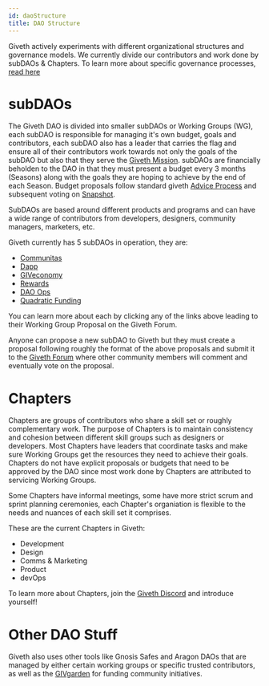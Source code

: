 ```yaml
---
id: daoStructure
title: DAO Structure
---
```

Giveth actively experiments with different organizational structures and governance models. We currently divide our contributors and work done by subDAOs & Chapters. To learn more about specific governance processes, [read here](./governanceProcess.md)

# subDAOs
The Giveth DAO is divided into smaller subDAOs or Working Groups (WG), each subDAO is responsible for managing it's own budget, goals and contributors, each subDAO also has a leader that carries the flag and ensure all of their contributors work towards not only the goals of the subDAO but also that they serve the [Giveth Mission](./whatisgiveth.md#our-mission). subDAOs are financially beholden to the DAO in that they must present a budget every 3 months (Seasons) along with the goals they are hoping to achieve by the end of each Season. Budget proposals follow standard giveth [Advice Process](./adviceProcess.md) and subsequent voting on [Snapshot](./governanceProcess.md#snapshot-voting).

SubDAOs are based around different products and programs and can have a wide range of contributors from developers, designers, community managers, marketers, etc. 

Giveth currently has 5 subDAOs in operation, they are:

- [Communitas](https://forum.giveth.io/t/communitas-working-group-proposal/1107)
- [Dapp](https://forum.giveth.io/t/dapp-working-group-proposal/1146)
- [GIVeconomy](https://forum.giveth.io/t/giveconomy-working-group-proposal/1121)
- [Rewards](https://forum.giveth.io/t/rewards-working-group-proposal/1116)
- [DAO Ops](https://forum.giveth.io/t/dao-ops-working-group-proposal/1115)
- [Quadratic Funding](https://forum.giveth.io/t/quadratic-funding-qf-working-group-proposal/1120)

You can learn more about each by clicking any of the links above leading to their Working Group Proposal on the Giveth Forum.

Anyone can propose a new subDAO to Giveth but they must create a proposal following roughly the format of the above proposals and submit it to the [Giveth Forum](https://forum.giveth.io/c/wgp/17) where other community members will comment and eventually vote on the proposal.

# Chapters

Chapters are groups of contributors who share a skill set or roughly complementary work. The purpose of Chapters is to maintain consistency and cohesion between different skill groups such as designers or developers. Most Chapters have leaders that coordinate tasks and make sure Working Groups get the resources they need to achieve their goals. Chapters do not have explicit proposals or budgets that need to be approved by the DAO since most work done by Chapters are attributed to servicing Working Groups. 

Some Chapters have informal meetings, some have more strict scrum and sprint planning ceremonies, each Chapter's organiation is flexible to the needs and nuances of each skill set it comprises. 

These are the current Chapters in Giveth:

- Development
- Design
- Comms & Marketing
- Product 
- devOps

To learn more about Chapters, join the [Giveth Discord](https://discord.giveth.io) and introduce yourself! 

# Other DAO Stuff

Giveth also uses other tools like Gnosis Safes and Aragon DAOs that are managed by either certain working groups or specific trusted contributors, as well as the [GIVgarden](../giveconomy/givgarden) for funding community initiatives.

